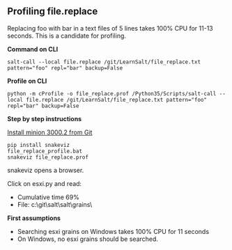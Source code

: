 ## Profiling   file.replace 

Replacing foo with bar in a text files of 5 lines takes 100% CPU for 11-13 seconds.
This is a candidate for profiling.

**Command on CLI**

    salt-call --local file.replace /git/LearnSalt/file_replace.txt pattern="foo" repl="bar" backup=False

**Profile on CLI**

    python -m cProfile -o file_replace.prof /Python35/Scripts/salt-call --local file.replace /git/LearnSalt/file_replace.txt pattern="foo" repl="bar" backup=False 

**Step by step instructions**

[Install minion 3000.2 from Git](https://github.com/markuskramerIgitt/LearnSalt)

    pip install snakeviz
    file_replace_profile.bat
    snakeviz file_replace.prof

snakeviz opens a browser.

Click on esxi.py and read:
- Cumulative time 69%
- File: c:\git\salt\salt\grains\

**First assumptions**
- Searching esxi grains on Windows takes 100% CPU for 11 seconds
- On Windows, no esxi grains should be searched.
